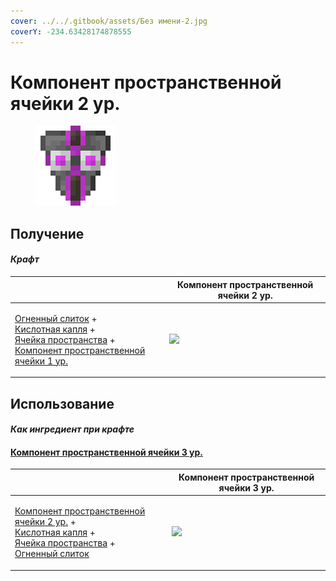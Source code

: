 ```yaml
---
cover: ../../.gitbook/assets/Без имени-2.jpg
coverY: -234.63428174878555
---
```


# Компонент пространственной ячейки 2 ур.

<figure><img src="../../.gitbook/assets/spatial_cell_component_16_128.png" alt=""><figcaption></figcaption></figure>

## Получение

#### _Крафт_

| ㅤ                                                                                                                                                                                                                                                     | Компонент пространственной ячейки 2 ур.                     |
| ----------------------------------------------------------------------------------------------------------------------------------------------------------------------------------------------------------------------------------------------------- | ----------------------------------------------------------- |
| <p><a href="fireite_ingot.md">Огненный слиток</a> +<br><a href="acid.md">Кислотная капля</a> +<br><a href="dislocator_advanced.md">Ячейка пространства</a> +<br><a href="spatial_cell_component_2.md">Компонент пространственной ячейки 1 ур.</a></p> | ![](../../.gitbook/assets/spatial\_cell\_component\_16.png) |

## Использование

#### _Как ингредиент при крафте_

#### [Компонент пространственной ячейки 3 ур.](spatial\_cell\_component\_128.md)

| ㅤ                                                                                                                                                                                                                                                      | Компонент пространственной ячейки 3 ур.                      |
| ------------------------------------------------------------------------------------------------------------------------------------------------------------------------------------------------------------------------------------------------------ | ------------------------------------------------------------ |
| <p><a href="spatial_cell_component_16.md">Компонент пространственной ячейки 2 ур.</a> +<br><a href="acid.md">Кислотная капля</a> +<br><a href="dislocator_advanced.md">Ячейка пространства</a> +<br><a href="fireite_ingot.md">Огненный слиток</a></p> | ![](../../.gitbook/assets/spatial\_cell\_component\_128.png) |
